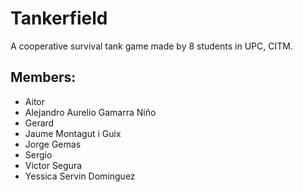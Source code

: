 # Tankerfield
A cooperative survival tank game made by 8 students in UPC, CITM.

## Members:
- Aitor 
- Alejandro Aurelio Gamarra Niño
- Gerard 
- Jaume Montagut i Guix
- Jorge Gemas
- Sergio 
- Victor Segura
- Yessica Servin Dominguez
